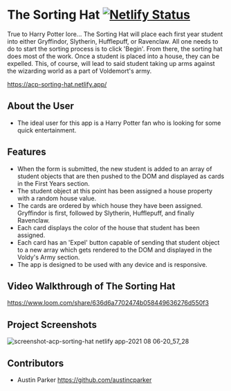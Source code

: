 # The Sorting Hat  [![Netlify Status](https://api.netlify.com/api/v1/badges/432bd460-28ef-4cfe-b1ed-b368dda1b7a2/deploy-status)](https://app.netlify.com/sites/acp-sorting-hat/deploys)

True to Harry Potter lore... The Sorting Hat will place each first year student into either Gryffindor, Slytherin, Hufflepuff, or Ravenclaw. All one needs to do to start the sorting process is to click 'Begin'. From there, the sorting hat does most of the work. Once a student is placed into a house, they can be expelled. This, of course, will lead to said student taking up arms against the wizarding world as a part of Voldemort's army.

https://acp-sorting-hat.netlify.app/

## About the User
- The ideal user for this app is a Harry Potter fan who is looking for some quick entertainment.

## Features
- When the form is submitted, the new student is added to an array of student objects that are then pushed to the DOM and displayed as cards in the First Years section.
- The student object at this point has been assigned a house property with a random house value.
- The cards are ordered by which house they have been assigned. Gryffindor is first, followed by Slytherin, Hufflepuff, and finally Ravenclaw.
- Each card displays the color of the house that student has been assigned.
- Each card has an 'Expel' button capable of sending that student object to a new array which gets rendered to the DOM and displayed in the Voldy's Army section.
- The app is designed to be used with any device and is responsive.

## Video Walkthrough of The Sorting Hat
https://www.loom.com/share/636d6a7702474b058449636276d550f3

## Project Screenshots
![screenshot-acp-sorting-hat netlify app-2021 08 06-20_57_28](https://user-images.githubusercontent.com/70224936/128584425-200315ad-b57c-40be-b2ad-fdcbf9900d6b.png)

## Contributors
- Austin Parker https://github.com/austincparker


